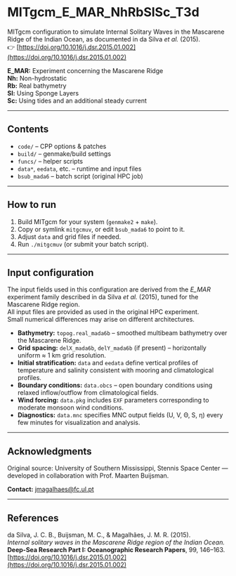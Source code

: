 # MITgcm_E_MAR_NhRbSlSc_T3d

MITgcm configuration to simulate Internal Solitary Waves in the Mascarene Ridge of the Indian Ocean, as documented in da Silva *et al.* (2015).  
👉 [https://doi.org/10.1016/j.dsr.2015.01.002](https://doi.org/10.1016/j.dsr.2015.01.002)

**E_MAR:** Experiment concerning the Mascarene Ridge  
**Nh:** Non-hydrostatic  
**Rb:** Real bathymetry  
**Sl:** Using Sponge Layers  
**Sc:** Using tides and an additional steady current  

---

## Contents
- `code/` – CPP options & patches  
- `build/` – genmake/build settings  
- `funcs/` – helper scripts  
- `data*`, `eedata`, etc. – runtime and input files  
- `bsub_mada6` – batch script (original HPC job)

---

## How to run
1. Build MITgcm for your system (`genmake2` + `make`).  
2. Copy or symlink `mitgcmuv`, or edit `bsub_mada6` to point to it.  
3. Adjust `data` and grid files if needed.  
4. Run `./mitgcmuv` (or submit your batch script).

---

## Input configuration

The input fields used in this configuration are derived from the *E_MAR* experiment family described in da Silva *et al.* (2015), tuned for the Mascarene Ridge region.  
All input files are provided as used in the original HPC experiment.  
Small numerical differences may arise on different architectures.

- **Bathymetry:** `topog.real_mada6b` – smoothed multibeam bathymetry over the Mascarene Ridge.  
- **Grid spacing:** `delX_mada6b`, `delY_mada6b` (if present) – horizontally uniform ≈ 1 km grid resolution.  
- **Initial stratification:** `data` and `eedata` define vertical profiles of temperature and salinity consistent with mooring and climatological profiles.  
- **Boundary conditions:** `data.obcs` – open boundary conditions using relaxed inflow/outflow from climatological fields.  
- **Wind forcing:** `data.pkg` includes `EXF` parameters corresponding to moderate monsoon wind conditions.  
- **Diagnostics:** `data.mnc` specifies MNC output fields (U, V, Θ, S, η) every few minutes for visualization and analysis.

---

## Acknowledgments
Original source: University of Southern Mississippi, Stennis Space Center — developed in collaboration with Prof. Maarten Buijsman.  

**Contact:** [jmagalhaes@fc.ul.pt](mailto:jmagalhaes@fc.ul.pt)

---

## References
da Silva, J. C. B., Buijsman, M. C., & Magalhães, J. M. R. (2015).  
*Internal solitary waves in the Mascarene Ridge region of the Indian Ocean.*  
**Deep-Sea Research Part I: Oceanographic Research Papers**, 99, 146–163.  
[https://doi.org/10.1016/j.dsr.2015.01.002](https://doi.org/10.1016/j.dsr.2015.01.002)
